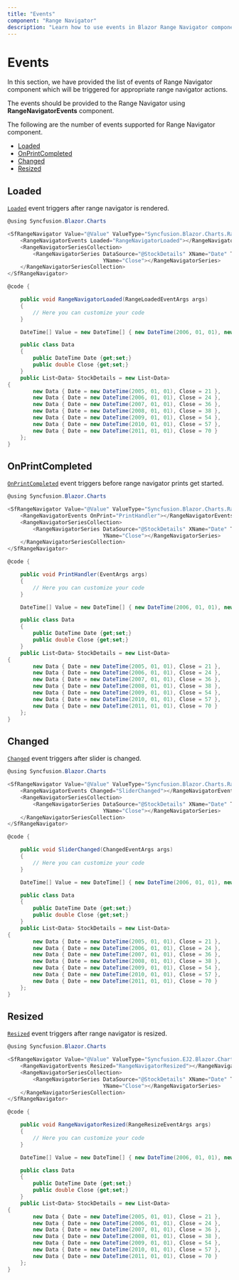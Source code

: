 ```yaml
---
title: "Events"
component: "Range Navigator"
description: "Learn how to use events in Blazor Range Navigator component."
---
```


# Events

In this section, we have provided the list of events of Range Navigator component which will be
triggered for appropriate range navigator actions.

The events should be provided to the Range Navigator using **RangeNavigatorEvents** component.

The following are the number of events supported for Range Navigator component.

* [Loaded](events/#loaded)
* [OnPrintCompleted](events/#OnPrintCompleted)
* [Changed](events/#changed)
* [Resized](events/#resized)

## Loaded

[`Loaded`](https://help.syncfusion.com/cr/blazor/Syncfusion.Blazor.Charts.RangeNavigatorEvents.html#Syncfusion_Blazor_Charts_RangeNavigatorEvents_Loaded) event triggers after range navigator is rendered.

```csharp
@using Syncfusion.Blazor.Charts

<SfRangeNavigator Value="@Value" ValueType="Syncfusion.Blazor.Charts.RangeValueType.DateTime" IntervalType="RangeIntervalType.Years">
    <RangeNavigatorEvents Loaded="RangeNavigatorLoaded"></RangeNavigatorEvents>
    <RangeNavigatorSeriesCollection>
        <RangeNavigatorSeries DataSource="@StockDetails" XName="Date" Type="RangeNavigatorType.Line"
                              YName="Close"></RangeNavigatorSeries>
    </RangeNavigatorSeriesCollection>
</SfRangeNavigator>

@code {

    public void RangeNavigatorLoaded(RangeLoadedEventArgs args)
    {
        // Here you can customize your code
    }

    DateTime[] Value = new DateTime[] { new DateTime(2006, 01, 01), new DateTime(2008, 01, 01) };

    public class Data
    {
        public DateTime Date {get;set;}
        public double Close {get;set;}
    }
    public List<Data> StockDetails = new List<Data>
{
        new Data { Date = new DateTime(2005, 01, 01), Close = 21 },
        new Data { Date = new DateTime(2006, 01, 01), Close = 24 },
        new Data { Date = new DateTime(2007, 01, 01), Close = 36 },
        new Data { Date = new DateTime(2008, 01, 01), Close = 38 },
        new Data { Date = new DateTime(2009, 01, 01), Close = 54 },
        new Data { Date = new DateTime(2010, 01, 01), Close = 57 },
        new Data { Date = new DateTime(2011, 01, 01), Close = 70 }
    };
}
```

## OnPrintCompleted

[`OnPrintCompleted`](https://help.syncfusion.com/cr/blazor/Syncfusion.Blazor.Charts.RangeNavigatorEvents.html#Syncfusion_Blazor_Charts_RangeNavigatorEvents_OnPrint) event triggers before range navigator prints get started.

```csharp
@using Syncfusion.Blazor.Charts

<SfRangeNavigator Value="@Value" ValueType="Syncfusion.Blazor.Charts.RangeValueType.DateTime" IntervalType="RangeIntervalType.Years">
    <RangeNavigatorEvents OnPrint="PrintHandler"></RangeNavigatorEvents>
    <RangeNavigatorSeriesCollection>
        <RangeNavigatorSeries DataSource="@StockDetails" XName="Date" Type="RangeNavigatorType.Line"
                              YName="Close"></RangeNavigatorSeries>
    </RangeNavigatorSeriesCollection>
</SfRangeNavigator>

@code {

    public void PrintHandler(EventArgs args)
    {
        // Here you can customize your code
    }

    DateTime[] Value = new DateTime[] { new DateTime(2006, 01, 01), new DateTime(2008, 01, 01) };

    public class Data
    {
        public DateTime Date {get;set;}
        public double Close {get;set;}
    }
    public List<Data> StockDetails = new List<Data>
{
        new Data { Date = new DateTime(2005, 01, 01), Close = 21 },
        new Data { Date = new DateTime(2006, 01, 01), Close = 24 },
        new Data { Date = new DateTime(2007, 01, 01), Close = 36 },
        new Data { Date = new DateTime(2008, 01, 01), Close = 38 },
        new Data { Date = new DateTime(2009, 01, 01), Close = 54 },
        new Data { Date = new DateTime(2010, 01, 01), Close = 57 },
        new Data { Date = new DateTime(2011, 01, 01), Close = 70 }
    };
}
```

## Changed

[`Changed`](https://help.syncfusion.com/cr/blazor/Syncfusion.Blazor.Charts.RangeNavigatorEvents.html#Syncfusion_Blazor_Charts_RangeNavigatorEvents_Changed) event triggers after slider is changed.

```csharp
@using Syncfusion.Blazor.Charts

<SfRangeNavigator Value="@Value" ValueType="Syncfusion.Blazor.Charts.RangeValueType.DateTime" IntervalType="RangeIntervalType.Years">
    <RangeNavigatorEvents Changed="SliderChanged"></RangeNavigatorEvents>
    <RangeNavigatorSeriesCollection>
        <RangeNavigatorSeries DataSource="@StockDetails" XName="Date" Type="RangeNavigatorType.Line"
                              YName="Close"></RangeNavigatorSeries>
    </RangeNavigatorSeriesCollection>
</SfRangeNavigator>

@code {

    public void SliderChanged(ChangedEventArgs args)
    {
        // Here you can customize your code
    }

    DateTime[] Value = new DateTime[] { new DateTime(2006, 01, 01), new DateTime(2008, 01, 01) };

    public class Data
    {
        public DateTime Date {get;set;}
        public double Close {get;set;}
    }
    public List<Data> StockDetails = new List<Data>
{
        new Data { Date = new DateTime(2005, 01, 01), Close = 21 },
        new Data { Date = new DateTime(2006, 01, 01), Close = 24 },
        new Data { Date = new DateTime(2007, 01, 01), Close = 36 },
        new Data { Date = new DateTime(2008, 01, 01), Close = 38 },
        new Data { Date = new DateTime(2009, 01, 01), Close = 54 },
        new Data { Date = new DateTime(2010, 01, 01), Close = 57 },
        new Data { Date = new DateTime(2011, 01, 01), Close = 70 }
    };
}
```

## Resized

[`Resized`](https://help.syncfusion.com/cr/blazor/Syncfusion.Blazor.Charts.RangeNavigatorEvents.html#Syncfusion_Blazor_Charts_RangeNavigatorEvents_Resized) event triggers after range navigator is resized.

```csharp
@using Syncfusion.Blazor.Charts

<SfRangeNavigator Value="@Value" ValueType="Syncfusion.EJ2.Blazor.Charts.RangeValueType.DateTime" IntervalType="RangeIntervalType.Years">
    <RangeNavigatorEvents Resized="RangeNavigatorResized"></RangeNavigatorEvents>
    <RangeNavigatorSeriesCollection>
        <RangeNavigatorSeries DataSource="@StockDetails" XName="Date" Type="RangeNavigatorType.Line"
                              YName="Close"></RangeNavigatorSeries>
    </RangeNavigatorSeriesCollection>
</SfRangeNavigator>

@code {

    public void RangeNavigatorResized(RangeResizeEventArgs args)
    {
        // Here you can customize your code
    }

    DateTime[] Value = new DateTime[] { new DateTime(2006, 01, 01), new DateTime(2008, 01, 01) };

    public class Data
    {
        public DateTime Date {get;set;}
        public double Close {get;set;}
    }
    public List<Data> StockDetails = new List<Data>
{
        new Data { Date = new DateTime(2005, 01, 01), Close = 21 },
        new Data { Date = new DateTime(2006, 01, 01), Close = 24 },
        new Data { Date = new DateTime(2007, 01, 01), Close = 36 },
        new Data { Date = new DateTime(2008, 01, 01), Close = 38 },
        new Data { Date = new DateTime(2009, 01, 01), Close = 54 },
        new Data { Date = new DateTime(2010, 01, 01), Close = 57 },
        new Data { Date = new DateTime(2011, 01, 01), Close = 70 }
    };
}
```
